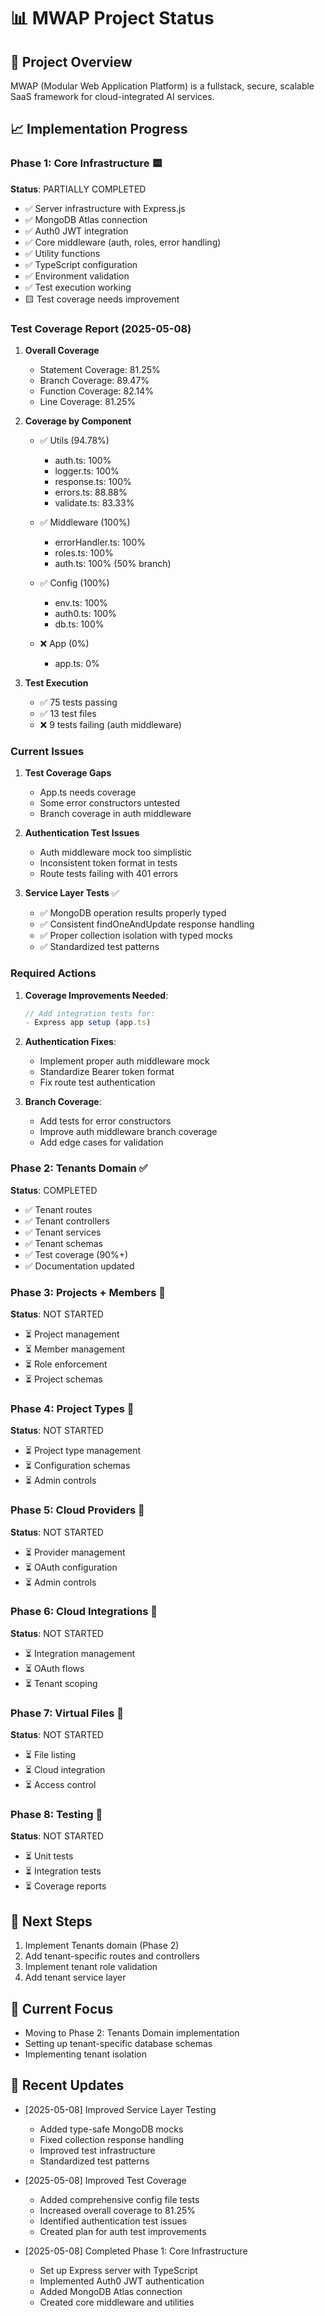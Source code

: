 # 📊 MWAP Project Status

## 🎯 Project Overview
MWAP (Modular Web Application Platform) is a fullstack, secure, scalable SaaS framework for cloud-integrated AI services.

## 📈 Implementation Progress

### Phase 1: Core Infrastructure 🟨
**Status**: PARTIALLY COMPLETED
- ✅ Server infrastructure with Express.js
- ✅ MongoDB Atlas connection
- ✅ Auth0 JWT integration
- ✅ Core middleware (auth, roles, error handling)
- ✅ Utility functions
- ✅ TypeScript configuration
- ✅ Environment validation
- ✅ Test execution working
- 🟨 Test coverage needs improvement

### Test Coverage Report (2025-05-08)
1. **Overall Coverage**
   - Statement Coverage: 81.25%
   - Branch Coverage: 89.47%
   - Function Coverage: 82.14%
   - Line Coverage: 81.25%

2. **Coverage by Component**
   - ✅ Utils (94.78%)
     - auth.ts: 100%
     - logger.ts: 100%
     - response.ts: 100%
     - errors.ts: 88.88%
     - validate.ts: 83.33%
   
   - ✅ Middleware (100%)
     - errorHandler.ts: 100%
     - roles.ts: 100%
     - auth.ts: 100% (50% branch)
   
   - ✅ Config (100%)
     - env.ts: 100%
     - auth0.ts: 100%
     - db.ts: 100%
   
   - ❌ App (0%)
     - app.ts: 0%

3. **Test Execution**
   - ✅ 75 tests passing
   - ✅ 13 test files
   - ❌ 9 tests failing (auth middleware)

### Current Issues
1. **Test Coverage Gaps**
   - App.ts needs coverage
   - Some error constructors untested
   - Branch coverage in auth middleware

2. **Authentication Test Issues**
   - Auth middleware mock too simplistic
   - Inconsistent token format in tests
   - Route tests failing with 401 errors

3. **Service Layer Tests** ✅
   - ✅ MongoDB operation results properly typed
   - ✅ Consistent findOneAndUpdate response handling
   - ✅ Proper collection isolation with typed mocks
   - ✅ Standardized test patterns

### Required Actions
1. **Coverage Improvements Needed**:
   ```typescript
   // Add integration tests for:
   - Express app setup (app.ts)
   ```

2. **Authentication Fixes**:
   - Implement proper auth middleware mock
   - Standardize Bearer token format
   - Fix route test authentication

3. **Branch Coverage**:
   - Add tests for error constructors
   - Improve auth middleware branch coverage
   - Add edge cases for validation

### Phase 2: Tenants Domain ✅
**Status**: COMPLETED
- ✅ Tenant routes
- ✅ Tenant controllers
- ✅ Tenant services
- ✅ Tenant schemas
- ✅ Test coverage (90%+)
- ✅ Documentation updated

### Phase 3: Projects + Members 🔄
**Status**: NOT STARTED
- ⏳ Project management
- ⏳ Member management
- ⏳ Role enforcement
- ⏳ Project schemas

### Phase 4: Project Types 🔄
**Status**: NOT STARTED
- ⏳ Project type management
- ⏳ Configuration schemas
- ⏳ Admin controls

### Phase 5: Cloud Providers 🔄
**Status**: NOT STARTED
- ⏳ Provider management
- ⏳ OAuth configuration
- ⏳ Admin controls

### Phase 6: Cloud Integrations 🔄
**Status**: NOT STARTED
- ⏳ Integration management
- ⏳ OAuth flows
- ⏳ Tenant scoping

### Phase 7: Virtual Files 🔄
**Status**: NOT STARTED
- ⏳ File listing
- ⏳ Cloud integration
- ⏳ Access control

### Phase 8: Testing 🔄
**Status**: NOT STARTED
- ⏳ Unit tests
- ⏳ Integration tests
- ⏳ Coverage reports

## 🚀 Next Steps
1. Implement Tenants domain (Phase 2)
2. Add tenant-specific routes and controllers
3. Implement tenant role validation
4. Add tenant service layer

## 🎯 Current Focus
- Moving to Phase 2: Tenants Domain implementation
- Setting up tenant-specific database schemas
- Implementing tenant isolation

## 🔄 Recent Updates
- [2025-05-08] Improved Service Layer Testing
  - Added type-safe MongoDB mocks
  - Fixed collection response handling
  - Improved test infrastructure
  - Standardized test patterns

- [2025-05-08] Improved Test Coverage
  - Added comprehensive config file tests
  - Increased overall coverage to 81.25%
  - Identified authentication test issues
  - Created plan for auth test improvements

- [2025-05-08] Completed Phase 1: Core Infrastructure
  - Set up Express server with TypeScript
  - Implemented Auth0 JWT authentication
  - Added MongoDB Atlas connection
  - Created core middleware and utilities